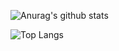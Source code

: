 

![Anurag's github stats](https://github-readme-stats.vercel.app/api?username=morrislai)

![Top Langs](https://github-readme-stats.vercel.app/api/top-langs/?username=morrislai)
